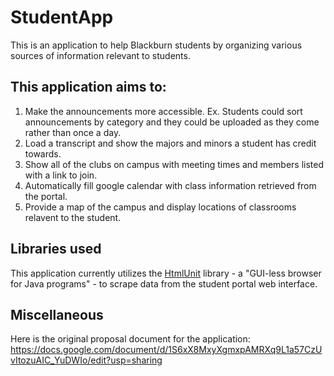 # StudentApp
This is an application to help Blackburn students by organizing various sources of information relevant to students.

## This application aims to:
1. Make the announcements more accessible. Ex. Students could sort announcements by category and they could be uploaded as they come rather than once a day.
2. Load a transcript and show the majors and minors a student has credit towards.
3. Show all of the clubs on campus with meeting times and members listed with a link to join.
4. Automatically fill google calendar with class information retrieved from the portal.
5. Provide a map of the campus and display locations of classrooms relavent to the student.

## Libraries used
This application currently utilizes the [HtmlUnit](http://htmlunit.sourceforge.net/) library - a "GUI-less browser for Java programs" - to scrape data from the student portal web interface. 

## Miscellaneous
Here is the original proposal document for the application: https://docs.google.com/document/d/1S6xX8MxyXgmxpAMRXq9L1a57CzUvItozuAIC_YuDWIo/edit?usp=sharing
